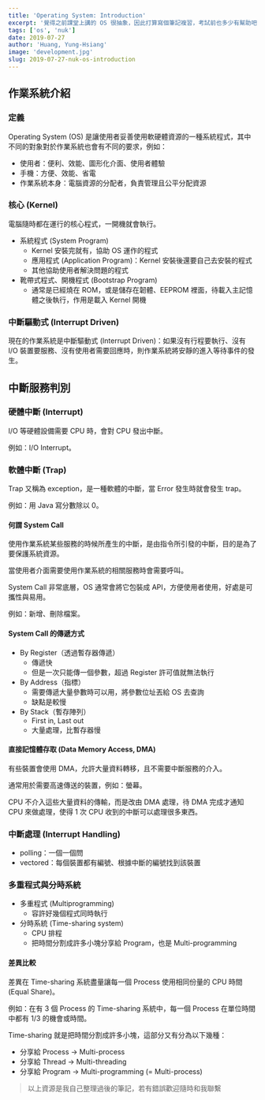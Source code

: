 ```yaml
---
title: 'Operating System: Introduction'
excerpt: '覺得之前課堂上講的 OS 很抽象，因此打算寫個筆記複習，考試前也多少有幫助吧！本文介紹作業系統的定義以及基本概念。'
tags: ['os', 'nuk']
date: 2019-07-27
author: 'Huang, Yung-Hsiang'
image: 'development.jpg'
slug: 2019-07-27-nuk-os-introduction
---
```


## 作業系統介紹

### 定義

Operating System (OS) 是讓使用者妥善使用軟硬體資源的一種系統程式，其中不同的對象對於作業系統也會有不同的要求，例如：

- 使用者：便利、效能、圖形化介面、使用者體驗
- 手機：方便、效能、省電
- 作業系統本身：電腦資源的分配者，負責管理且公平分配資源

### 核心 (Kernel)

電腦隨時都在運行的核心程式，一開機就會執行。

- 系統程式 (System Program)
  - Kernel 安裝完就有，協助 OS 運作的程式
  - 應用程式 (Application Program)：Kernel 安裝後還要自己去安裝的程式
  - 其他協助使用者解決問題的程式
- 靴帶式程式、開機程式 (Bootstrap Program)
  - 通常是已經燒在 ROM，或是儲存在韌體、EEPROM 裡面，待載入主記憶體之後執行，作用是載入 Kernel 開機

### 中斷驅動式 (Interrupt Driven)

現在的作業系統是中斷驅動式 (Interrupt Driven)：如果沒有行程要執行、沒有 I/O 裝置要服務、沒有使用者需要回應時，則作業系統將安靜的進入等待事件的發生。

## 中斷服務判別

### 硬體中斷 (Interrupt)

I/O 等硬體設備需要 CPU 時，會對 CPU 發出中斷。

例如：I/O Interrupt。

### 軟體中斷 (Trap)

Trap 又稱為 exception，是一種軟體的中斷，當 Error 發生時就會發生 trap。

例如：用 Java 寫分數除以 0。

#### 何謂 System Call

使用作業系統某些服務的時候所產生的中斷，是由指令所引發的中斷，目的是為了要保護系統資源。

當使用者介面需要使用作業系統的相關服務時會需要呼叫。

System Call 非常底層，OS 通常會將它包裝成 API，方便使用者使用，好處是可攜性與易用。

例如：新增、刪除檔案。

#### System Call 的傳遞方式

- By Register（透過暫存器傳遞）
  - 傳遞快
  - 但是一次只能傳一個參數，超過 Register 許可值就無法執行
- By Address（指標）
  - 需要傳遞大量參數時可以用，將參數位址丟給 OS 去查詢
  - 缺點是較慢
- By Stack（暫存陣列）
  - First in, Last out
  - 大量處理，比暫存器慢

#### 直接記憶體存取 (Data Memory Access, DMA)

有些裝置會使用 DMA，允許大量資料轉移，且不需要中斷服務的介入。

通常用於需要高速傳送的裝置，例如：螢幕。

CPU 不介入這些大量資料的傳輸，而是改由 DMA 處理，待 DMA 完成才通知 CPU 來做處理，使得 1 次 CPU 收到的中斷可以處理很多東西。

### 中斷處理 (Interrupt Handling)

- polling：一個一個問
- vectored：每個裝置都有編號、根據中斷的編號找到該裝置

### 多重程式與分時系統

- 多重程式 (Multiprogramming)
  - 容許好幾個程式同時執行
- 分時系統 (Time-sharing system)
  - CPU 排程
  - 把時間分割成許多小塊分享給 Program，也是 Multi-programming

#### 差異比較

差異在 Time-sharing 系統盡量讓每一個 Process 使用相同份量的 CPU 時間 (Equal Share)。

例如：在有 3 個 Process 的 Time-sharing 系統中，每一個 Process 在單位時間中都有 1/3 的機會或時間。

Time-sharing 就是把時間分割成許多小塊，這部分又有分為以下幾種：

- 分享給 Process → Multi-process
- 分享給 Thread → Multi-threading
- 分享給 Program → Multi-programming (= Multi-process)

> 以上資源是我自己整理過後的筆記，若有錯誤歡迎隨時和我聯繫
